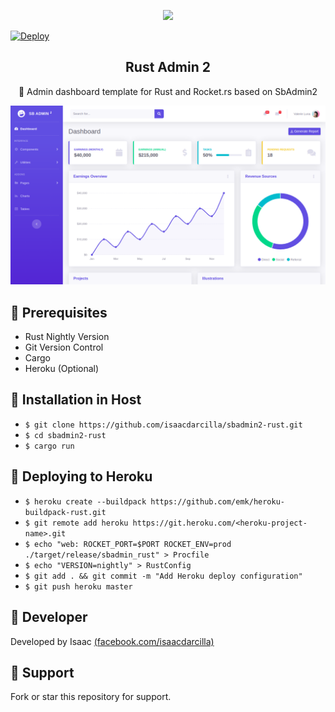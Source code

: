 <p align="center"><img width="120" src="https://external-content.duckduckgo.com/iu/?u=https%3A%2F%2Fupload.wikimedia.org%2Fwikipedia%2Fcommons%2Fthumb%2Fd%2Fd5%2FRust_programming_language_black_logo.svg%2F1200px-Rust_programming_language_black_logo.svg.png&f=1&nofb=1"></p>

<a href="https://heroku.com/deploy">
  <img src="https://www.herokucdn.com/deploy/button.svg" alt="Deploy">
</a>

<h2 align="center">Rust Admin 2</h2>

<p align="center">🚀 Admin dashboard template for Rust and Rocket.rs based on SbAdmin2</p>

![Screenshot](https://github.com/isaacdarcilla/sbadmin2-rust/blob/master/img/1.png)

## 🚀 Prerequisites

* Rust Nightly Version
* Git Version Control
* Cargo
* Heroku (Optional)

## 🚀 Installation in Host

* `$ git clone https://github.com/isaacdarcilla/sbadmin2-rust.git`
* `$ cd sbadmin2-rust` 
* `$ cargo run`

## 🚀 Deploying to Heroku

* `$ heroku create --buildpack https://github.com/emk/heroku-buildpack-rust.git`
* `$ git remote add heroku https://git.heroku.com/<heroku-project-name>.git`
* `$ echo "web: ROCKET_PORT=$PORT ROCKET_ENV=prod ./target/release/sbadmin_rust" > Procfile`
* `$ echo "VERSION=nightly" > RustConfig`
* `$ git add . && git commit -m "Add Heroku deploy configuration"`
* `$ git push heroku master`

## 🚀 Developer

Developed by Isaac [(facebook.com/isaacdarcilla)](https://web.facebook.com/isaacdarcilla)

## 🚀 Support

Fork or star this repository for support.